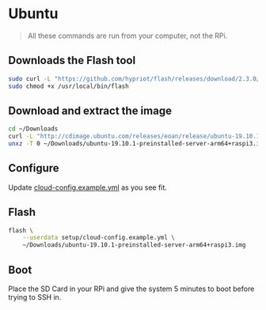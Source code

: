 # Ubuntu

> All these commands are run from your computer, not the RPi.

## Downloads the Flash tool

```bash
sudo curl -L "https://github.com/hypriot/flash/releases/download/2.3.0/flash" -o /usr/local/bin/flash
sudo chmod +x /usr/local/bin/flash
```

## Download and extract the image

```bash
cd ~/Downloads
curl -L "http://cdimage.ubuntu.com/releases/eoan/release/ubuntu-19.10.1-preinstalled-server-arm64+raspi3.img.xz" -o ubuntu-19.10.1-preinstalled-server-arm64+raspi3.img.xz
unxz -T 0 ~/Downloads/ubuntu-19.10.1-preinstalled-server-arm64+raspi3.img.xz
```

## Configure

Update [cloud-config.example.yml](../setup/cloud-config.example.yml) as you see fit.

## Flash

```bash
flash \
    --userdata setup/cloud-config.example.yml \
    ~/Downloads/ubuntu-19.10.1-preinstalled-server-arm64+raspi3.img
```

## Boot

Place the SD Card in your RPi and give the system 5 minutes to boot before trying to SSH in.
